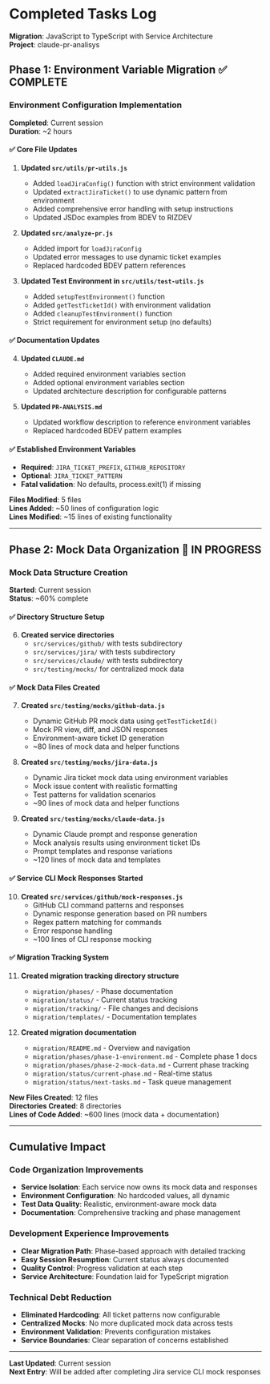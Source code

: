 # Completed Tasks Log

**Migration**: JavaScript to TypeScript with Service Architecture  
**Project**: claude-pr-analisys  

## Phase 1: Environment Variable Migration ✅ COMPLETE

### Environment Configuration Implementation
**Completed**: Current session  
**Duration**: ~2 hours  

#### ✅ Core File Updates
1. **Updated `src/utils/pr-utils.js`** 
   - Added `loadJiraConfig()` function with strict environment validation
   - Updated `extractJiraTicket()` to use dynamic pattern from environment  
   - Added comprehensive error handling with setup instructions
   - Updated JSDoc examples from BDEV to RIZDEV

2. **Updated `src/analyze-pr.js`**
   - Added import for `loadJiraConfig` 
   - Updated error messages to use dynamic ticket examples
   - Replaced hardcoded BDEV pattern references

3. **Updated Test Environment in `src/utils/test-utils.js`**
   - Added `setupTestEnvironment()` function
   - Added `getTestTicketId()` with environment validation
   - Added `cleanupTestEnvironment()` function
   - Strict requirement for environment setup (no defaults)

#### ✅ Documentation Updates  
4. **Updated `CLAUDE.md`**
   - Added required environment variables section
   - Added optional environment variables section
   - Updated architecture description for configurable patterns

5. **Updated `PR-ANALYSIS.md`**  
   - Updated workflow description to reference environment variables
   - Replaced hardcoded BDEV pattern examples

#### ✅ Established Environment Variables
- **Required**: `JIRA_TICKET_PREFIX`, `GITHUB_REPOSITORY`
- **Optional**: `JIRA_TICKET_PATTERN`
- **Fatal validation**: No defaults, process.exit(1) if missing

**Files Modified**: 5 files  
**Lines Added**: ~50 lines of configuration logic  
**Lines Modified**: ~15 lines of existing functionality  

---

## Phase 2: Mock Data Organization 🔄 IN PROGRESS

### Mock Data Structure Creation
**Started**: Current session  
**Status**: ~60% complete  

#### ✅ Directory Structure Setup
6. **Created service directories**
   - `src/services/github/` with tests subdirectory
   - `src/services/jira/` with tests subdirectory  
   - `src/services/claude/` with tests subdirectory
   - `src/testing/mocks/` for centralized mock data

#### ✅ Mock Data Files Created
7. **Created `src/testing/mocks/github-data.js`**
   - Dynamic GitHub PR mock data using `getTestTicketId()`
   - Mock PR view, diff, and JSON responses
   - Environment-aware ticket ID generation
   - ~80 lines of mock data and helper functions

8. **Created `src/testing/mocks/jira-data.js`**
   - Dynamic Jira ticket mock data using environment variables
   - Mock issue content with realistic formatting
   - Test patterns for validation scenarios
   - ~90 lines of mock data and helper functions

9. **Created `src/testing/mocks/claude-data.js`**
   - Dynamic Claude prompt and response generation  
   - Mock analysis results using environment ticket IDs
   - Prompt templates and response variations
   - ~120 lines of mock data and templates

#### ✅ Service CLI Mock Responses Started
10. **Created `src/services/github/mock-responses.js`**
    - GitHub CLI command patterns and responses
    - Dynamic response generation based on PR numbers
    - Regex pattern matching for commands
    - Error response handling
    - ~100 lines of CLI response mocking

#### ✅ Migration Tracking System
11. **Created migration tracking directory structure**
    - `migration/phases/` - Phase documentation
    - `migration/status/` - Current status tracking
    - `migration/tracking/` - File changes and decisions
    - `migration/templates/` - Documentation templates

12. **Created migration documentation**
    - `migration/README.md` - Overview and navigation
    - `migration/phases/phase-1-environment.md` - Complete phase 1 docs
    - `migration/phases/phase-2-mock-data.md` - Current phase tracking
    - `migration/status/current-phase.md` - Real-time status
    - `migration/status/next-tasks.md` - Task queue management

**New Files Created**: 12 files  
**Directories Created**: 8 directories  
**Lines of Code Added**: ~600 lines (mock data + documentation)  

---

## Cumulative Impact

### Code Organization Improvements
- **Service Isolation**: Each service now owns its mock data and responses
- **Environment Configuration**: No hardcoded values, all dynamic
- **Test Data Quality**: Realistic, environment-aware mock data
- **Documentation**: Comprehensive tracking and phase management

### Development Experience Improvements  
- **Clear Migration Path**: Phase-based approach with detailed tracking
- **Easy Session Resumption**: Current status always documented
- **Quality Control**: Progress validation at each step
- **Service Architecture**: Foundation laid for TypeScript migration

### Technical Debt Reduction
- **Eliminated Hardcoding**: All ticket patterns now configurable
- **Centralized Mocks**: No more duplicated mock data across tests
- **Environment Validation**: Prevents configuration mistakes
- **Service Boundaries**: Clear separation of concerns established

---
**Last Updated**: Current session  
**Next Entry**: Will be added after completing Jira service CLI mock responses